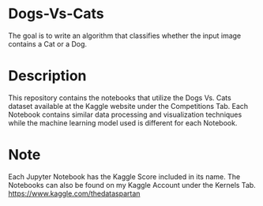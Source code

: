 # Dogs-Vs-Cats
The goal is to write an algorithm that classifies whether the input image contains a Cat or a Dog.


# Description
This repository contains the notebooks that utilize the Dogs Vs. Cats dataset available at the Kaggle website under the Competitions Tab. Each Notebook contains similar data processing and visualization techniques while the machine learning model used is different for each Notebook.

# Note
Each Jupyter Notebook has the Kaggle Score included in its name. The Notebooks can also be found on my Kaggle Account under the Kernels Tab. https://www.kaggle.com/thedataspartan
